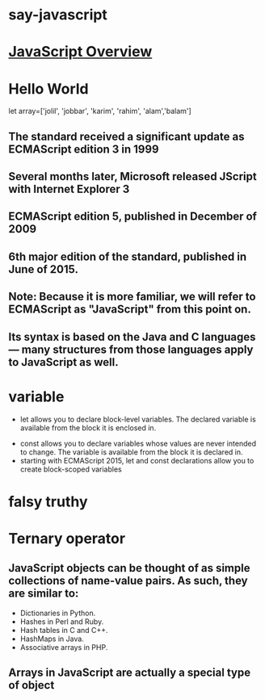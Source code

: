 # say-javascript

# [JavaScript Overview](https://developer.mozilla.org/en-US/docs/Web/JavaScript/A_re-introduction_to_JavaScript#overview)

<h1>Hello World</h1>
let array=['jolil', 'jobbar', 'karim', 'rahim', 'alam','balam']

## The standard received a significant update as ECMAScript edition 3 in 1999

## Several months later, Microsoft released JScript with Internet Explorer 3

## ECMAScript edition 5, published in December of 2009

## 6th major edition of the standard, published in June of 2015.

## Note: Because it is more familiar, we will refer to ECMAScript as "JavaScript" from this point on.

## Its syntax is based on the Java and C languages — many structures from those languages apply to JavaScript as well.

# variable

- let allows you to declare block-level variables. The declared variable is available from the block it is enclosed in.

* const allows you to declare variables whose values are never intended to change. The variable is available from the block it is declared in.
* starting with ECMAScript 2015, let and const declarations allow you to create block-scoped variables

# falsy truthy

# Ternary operator

## JavaScript objects can be thought of as simple collections of name-value pairs. As such, they are similar to:

- Dictionaries in Python.
- Hashes in Perl and Ruby.
- Hash tables in C and C++.
- HashMaps in Java.
- Associative arrays in PHP.

## Arrays in JavaScript are actually a special type of object
